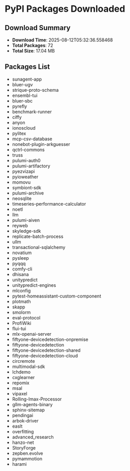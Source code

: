 # PyPI Packages Downloaded

## Download Summary
- **Download Time**: 2025-08-12T05:32:36.558468
- **Total Packages**: 72
- **Total Size**: 17.04 MB

## Packages List
- sunagent-app
- bluer-ugv
- strique-proto-schema
- ensembl-tui
- bluer-sbc
- pyrefly
- benchmark-runner
- ciffy
- anyon
- ionoscloud
- pylitex
- mcp-csv-database
- nonebot-plugin-arkguesser
- qctrl-commons
- truss
- pulumi-auth0
- pulumi-artifactory
- pyezvizapi
- pyioweather
- momovu
- symbiont-sdk
- pulumi-archive
- neosqlite
- timeseries-performance-calculator
- noetl
- llm
- pulumi-aiven
- reyweb
- skyledge-sdk
- replicate-batch-process
- ullm
- transactional-sqlalchemy
- novatium
- pysleep
- pyqqq
- comfy-cli
- dhisana
- unitypredict
- unitypredict-engines
- mlconfig
- pytest-homeassistant-custom-component
- plotmath
- skapp
- smolorm
- eval-protocol
- ProfiWiki
- flui-tui
- mlx-openai-server
- fiftyone-devicedetection-onpremise
- fiftyone-devicedetection
- fiftyone-devicedetection-shared
- fiftyone-devicedetection-cloud
- circremote
- multimodal-sdk
- lchdemo
- cxglearner
- repomix
- msal
- vipaxel
- Rolling-Imax-Processor
- gllm-agents-binary
- sphinx-sitemap
- pendingai
- arbok-driver
- easlt
- overfitting
- advanced_research
- hanzo-net
- StoryForge
- zepben.evolve
- pymammotion
- harami
